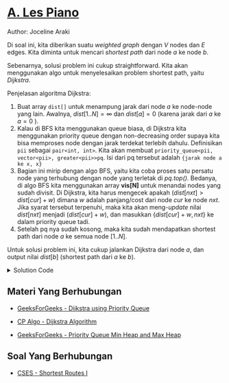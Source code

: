 # [A. Les Piano](https://tlx.toki.id/courses/competitive/chapters/11/problems/A)

Author: Joceline Araki

Di soal ini, kita diberikan suatu _weighted graph_ dengan $V$ nodes dan $E$ edges. Kita diminta untuk mencari _shortest path_ dari node $a$ ke node $b$.

Sebenarnya, solusi problem ini cukup straightforward. Kita akan menggunakan algo untuk menyelesaikan problem shortest path, yaitu _Dijkstra_.

Penjelasan algoritma Dijkstra:  
1. Buat array `dist[]` untuk menampung jarak dari node $a$ ke node-node yang lain. Awalnya, $dist[1..N] = \infty$ dan $dist[a] = 0$ (karena jarak dari $a$ ke $a = 0$ ).
2. Kalau di BFS kita menggunakan queue biasa, di Dijkstra kita menggunakan priority queue dengan non-decreasing order supaya kita bisa memproses node dengan jarak terdekat terlebih dahulu. Definisikan `pii` sebagai `pair<int, int>`. Kita akan membuat `priority_queue<pii, vector<pii>, greater<pii>>pq`. Isi dari pq tersebut adalah `{jarak node a ke x, x}`
3. Bagian ini mirip dengan algo BFS, yaitu kita coba proses satu persatu node yang terhubung dengan node yang terletak di _pq.top()_. Bedanya, di algo BFS kita menggunakan array **vis[N]** untuk menandai nodes yang sudah divisit. Di Dijkstra, kita harus mengecek apakah $(dist[nxt] > dist[cur] + w)$ dimana $w$ adalah panjang/cost dari node $cur$ ke node $nxt$. Jika syarat tersebut terpenuhi, maka kita akan meng-_update_ nilai $dist[nxt]$ menjadi $(dist[cur] + w)$, dan masukkan $\{dist[cur] + w, nxt\}$ ke dalam priority queue tadi.
4. Setelah pq nya sudah kosong, maka kita sudah mendapatkan shortest path dari node $a$ ke semua node $[1..N]$. 

Untuk solusi problem ini, kita cukup jalankan Dijkstra dari node $a$, dan output nilai $dist[b]$ (shortest path dari $a$ ke $b$).

<details>
  <summary>Solution Code</summary>

```c++
#include <bits/stdc++.h>
#define pii pair<int, int>

using namespace std;

const int N = 2502;
vector<pair<int, int>>adj[N];
vector<int>dist(N, 1e9);

int dijkstra(int a, int b){
    dist[a] = 0;
    priority_queue<pii, vector<pii>, greater<pii>>pq;
    pq.emplace(0, a);

    while(!pq.empty()){
        auto [curW, u] = pq.top(); pq.pop();
        for(auto &[v, w]: adj[u]){
            if(dist[v] > curW + w){
                dist[v] = curW + w;
                pq.emplace(dist[v], v);
            }
        }
    }

    return dist[b];
}

int main(){
    int n, e, a, b; cin >> n >> e >> a >> b;
    while(e--){
        int u, v, w; cin >> u >> v >> w;
        adj[u].emplace_back(v, w);
        adj[v].emplace_back(u, w);
    }

    cout << dijkstra(a, b) << '\n';

    return 0;
}
```
</details>

## Materi Yang Berhubungan

- [GeeksForGeeks - Dijkstra using Priority Queue](https://www.geeksforgeeks.org/dijkstras-shortest-path-algorithm-using-priority_queue-stl/)

- [CP Algo - Dijkstra Algorithm](https://cp-algorithms.com/graph/dijkstra.html)

- [GeeksForGeeks - Priority Queue Min Heap and Max Heap](https://www.geeksforgeeks.org/priority-queue-in-cpp-stl/)

## Soal Yang Berhubungan

- [CSES - Shortest Routes I](https://cses.fi/problemset/task/1671)
